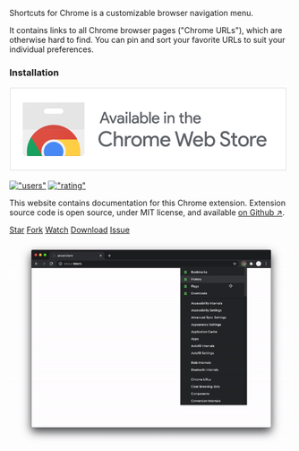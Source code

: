 Shortcuts for Chrome is a customizable browser navigation menu. 

It contains links to all Chrome browser pages ("Chrome URLs"), which are otherwise hard to find. 
You can pin and sort your favorite URLs to suit your individual preferences.

### **Installation**

[!["install at chrome web store"][badge]][cws]

[!["users"][user_shield]][cws]  [!["rating"][rate_shield]][cws]

This website contains documentation for this Chrome extension. 
Extension source code is open source, under MIT license, and available [on Github ↗][gh].

[//]: # (github buttons)
<a class="github-button"
href="https://github.com/MobileFirstLLC/shortcuts-for-chrome"
data-color-scheme="light" data-icon="octicon-star" data-size="large"
aria-label="Star MobileFirstLLC/shortcuts-for-chrome on GitHub">Star</a>
<a class="github-button"
href="https://github.com/MobileFirstLLC/shortcuts-for-chrome/fork"
data-color-scheme="light" data-icon="octicon-repo-forked" data-size="large"
aria-label="Fork MobileFirstLLC/shortcuts-for-chrome on GitHub">Fork</a>
<a class="github-button"
href="https://github.com/MobileFirstLLC/shortcuts-for-chrome/subscription"
data-color-scheme="light" data-icon="octicon-eye" data-size="large"
aria-label="Watch MobileFirstLLC/shortcuts-for-chrome on GitHub">Watch</a>
<a class="github-button"
href="https://github.com/MobileFirstLLC/shortcuts-for-chrome/archive/main.zip"
data-color-scheme="light" data-icon="octicon-download" data-size="large"
aria-label="Download MobileFirstLLC/shortcuts-for-chrome on GitHub">Download</a>
<a class="github-button"
href="https://github.com/MobileFirstLLC/shortcuts-for-chrome/issues"
data-color-scheme="light" data-icon="octicon-issue-opened" data-size="large"
aria-label="Issue MobileFirstLLC/shortcuts-for-chrome on GitHub">Issue</a>

!["preview][preview]

<style>
article p{font-size: 110%; line-height: 2; margin:1rem auto;}
article #installation + p img {width: 90%; max-width: 300px}
</style>

[cws]: https://chrome.google.com/webstore/detail/jnmekaomnicdcpgdndekkmojfomifjal

[gh]: https://github.com/MobileFirstLLC/shortcuts-for-chrome

[badge]: https://raw.githubusercontent.com/MobileFirstLLC/shortcuts-for-chrome/main/assets/badge.png

[preview]: https://raw.githubusercontent.com/MobileFirstLLC/shortcuts-for-chrome/main/assets/preview.gif

[user_shield]: https://img.shields.io/chrome-web-store/users/jnmekaomnicdcpgdndekkmojfomifjal?style=flat

[rate_shield]: https://img.shields.io/chrome-web-store/stars/jnmekaomnicdcpgdndekkmojfomifjal?style=flat
